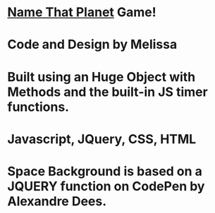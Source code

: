 # [Name That Planet](https://melissaintrees.github.io/NameThatPlanet/) Game! 

# Code and Design by Melissa
# Built using an Huge Object with Methods and the built-in JS timer functions. 
# Javascript, JQuery, CSS, HTML 
# Space Background is based on a JQUERY function on CodePen by Alexandre Dees.
